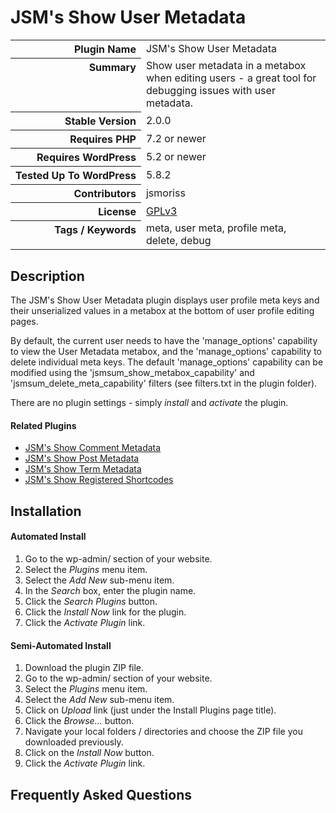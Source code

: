 <h1>JSM&#039;s Show User Metadata</h1>

<table>
<tr><th align="right" valign="top" nowrap>Plugin Name</th><td>JSM&#039;s Show User Metadata</td></tr>
<tr><th align="right" valign="top" nowrap>Summary</th><td>Show user metadata in a metabox when editing users - a great tool for debugging issues with user metadata.</td></tr>
<tr><th align="right" valign="top" nowrap>Stable Version</th><td>2.0.0</td></tr>
<tr><th align="right" valign="top" nowrap>Requires PHP</th><td>7.2 or newer</td></tr>
<tr><th align="right" valign="top" nowrap>Requires WordPress</th><td>5.2 or newer</td></tr>
<tr><th align="right" valign="top" nowrap>Tested Up To WordPress</th><td>5.8.2</td></tr>
<tr><th align="right" valign="top" nowrap>Contributors</th><td>jsmoriss</td></tr>
<tr><th align="right" valign="top" nowrap>License</th><td><a href="https://www.gnu.org/licenses/gpl.txt">GPLv3</a></td></tr>
<tr><th align="right" valign="top" nowrap>Tags / Keywords</th><td>meta, user meta, profile meta, delete, debug</td></tr>
</table>

<h2>Description</h2>

<p>The JSM's Show User Metadata plugin displays user profile meta keys and their unserialized values in a metabox at the bottom of user profile editing pages.</p>

<p>By default, the current user needs to have the 'manage_options' capability to view the User Metadata metabox, and the 'manage_options' capability to delete individual meta keys. The default 'manage_options' capability can be modified using the 'jsmsum_show_metabox_capability' and 'jsmsum_delete_meta_capability' filters (see filters.txt in the plugin folder).</p>

<p>There are no plugin settings - simply <em>install</em> and <em>activate</em> the plugin.</p>

<h4>Related Plugins</h4>

<ul>
<li><a href="https://wordpress.org/plugins/jsm-show-comment-meta/">JSM's Show Comment Metadata</a></li>
<li><a href="https://wordpress.org/plugins/jsm-show-post-meta/">JSM's Show Post Metadata</a></li>
<li><a href="https://wordpress.org/plugins/jsm-show-term-meta/">JSM's Show Term Metadata</a></li>
<li><a href="https://wordpress.org/plugins/jsm-show-registered-shortcodes/">JSM's Show Registered Shortcodes</a></li>
</ul>


<h2>Installation</h2>

<h4>Automated Install</h4>

<ol>
<li>Go to the wp-admin/ section of your website.</li>
<li>Select the <em>Plugins</em> menu item.</li>
<li>Select the <em>Add New</em> sub-menu item.</li>
<li>In the <em>Search</em> box, enter the plugin name.</li>
<li>Click the <em>Search Plugins</em> button.</li>
<li>Click the <em>Install Now</em> link for the plugin.</li>
<li>Click the <em>Activate Plugin</em> link.</li>
</ol>

<h4>Semi-Automated Install</h4>

<ol>
<li>Download the plugin ZIP file.</li>
<li>Go to the wp-admin/ section of your website.</li>
<li>Select the <em>Plugins</em> menu item.</li>
<li>Select the <em>Add New</em> sub-menu item.</li>
<li>Click on <em>Upload</em> link (just under the Install Plugins page title).</li>
<li>Click the <em>Browse...</em> button.</li>
<li>Navigate your local folders / directories and choose the ZIP file you downloaded previously.</li>
<li>Click on the <em>Install Now</em> button.</li>
<li>Click the <em>Activate Plugin</em> link.</li>
</ol>


<h2>Frequently Asked Questions</h2>




